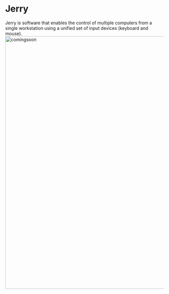 # Jerry
Jerry is software that enables the control of multiple computers from a single workstation using a unified set of input devices (keyboard and mouse).
<img width="800" alt="comingsoon" src="https://user-images.githubusercontent.com/6929121/87441911-486bf600-c611-11ea-9d45-94c215733cf7.png">
